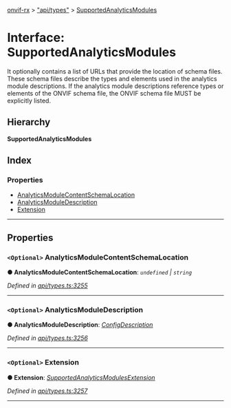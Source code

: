 [onvif-rx](../README.md) > ["api/types"](../modules/_api_types_.md) > [SupportedAnalyticsModules](../interfaces/_api_types_.supportedanalyticsmodules.md)

# Interface: SupportedAnalyticsModules

It optionally contains a list of URLs that provide the location of schema files. These schema files describe the types and elements used in the analytics module descriptions. If the analytics module descriptions reference types or elements of the ONVIF schema file, the ONVIF schema file MUST be explicitly listed.

## Hierarchy

**SupportedAnalyticsModules**

## Index

### Properties

* [AnalyticsModuleContentSchemaLocation](_api_types_.supportedanalyticsmodules.md#analyticsmodulecontentschemalocation)
* [AnalyticsModuleDescription](_api_types_.supportedanalyticsmodules.md#analyticsmoduledescription)
* [Extension](_api_types_.supportedanalyticsmodules.md#extension)

---

## Properties

<a id="analyticsmodulecontentschemalocation"></a>

### `<Optional>` AnalyticsModuleContentSchemaLocation

**● AnalyticsModuleContentSchemaLocation**: *`undefined` \| `string`*

*Defined in [api/types.ts:3255](https://github.com/patrickmichalina/onvif-rx/blob/034e4d6/src/api/types.ts#L3255)*

___
<a id="analyticsmoduledescription"></a>

### `<Optional>` AnalyticsModuleDescription

**● AnalyticsModuleDescription**: *[ConfigDescription](_api_types_.configdescription.md)*

*Defined in [api/types.ts:3256](https://github.com/patrickmichalina/onvif-rx/blob/034e4d6/src/api/types.ts#L3256)*

___
<a id="extension"></a>

### `<Optional>` Extension

**● Extension**: *[SupportedAnalyticsModulesExtension](_api_types_.supportedanalyticsmodulesextension.md)*

*Defined in [api/types.ts:3257](https://github.com/patrickmichalina/onvif-rx/blob/034e4d6/src/api/types.ts#L3257)*

___

